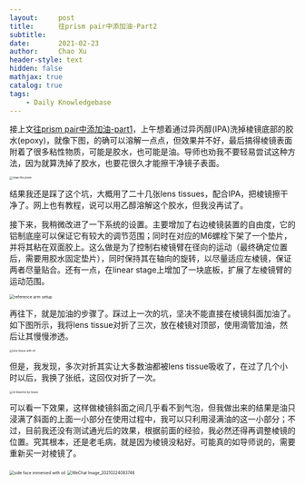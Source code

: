 ```yaml
---
layout:     post
title:      往prism pair中添加油-Part2
subtitle:   
date:       2021-02-23
author:     Chao Xu
header-style: text
hidden: false
mathjax: true
catalog: true
tags:
    - Daily Knowledgebase
---
```


接上文[往prism pair中添加油-part1](https://cx0512.com/2021/02/22/add-oil-to-prism-pair-in-oct/)，上午想着通过异丙醇(IPA)洗掉棱镜底部的胶水(epoxy)，就像下图，的确可以溶解一点点，但效果并不好，最后搞得棱镜表面附着了很多粘性物质，可能是胶水，也可能是油。导师也劝我不要轻易尝试这种方法，因为就算洗掉了胶水，也要花很久才能擦干净镜子表面。

<img src="http://imghost.cx0512.com/images/2021/02/23/20210223204612.jpg" alt="clean the prism" style="zoom: 33%;" />

结果我还是踩了这个坑，大概用了二十几张lens tissues，配合IPA，把棱镜擦干净了。网上也有教程，说可以用乙醇溶解这个胶水，但我没再试了。

接下来，我稍微改进了一下系统的设置。主要增加了右边棱镜装置的自由度，它的铝制底座可以保证它有较大的调节范围；同时在对应的M6螺栓下架了一个垫片，并将其粘在双面胶上。这么做是为了控制右棱镜臂在径向的运动（最终确定位置后，需要用胶水固定垫片），同时保持其在轴向的旋转，以尽量适应左棱镜，保证两者尽量贴合。还有一点，在linear stage上增加了一块底板，扩展了左棱镜臂的运动范围。

<img src="http://imghost.cx0512.com/images/2021/02/23/20210223205546.jpg" alt="reference arm setup" style="zoom: 50%;" />

再往下，就是加油的步骤了。踩过上一次的坑，坚决不能直接在棱镜斜面加油了。如下图所示，我将lens tissue对折了三次，放在棱镜对顶部，使用滴管加油，然后让其慢慢渗透。

<img src="http://imghost.cx0512.com/images/2021/02/23/20210223211006.jpg" alt="lens tissue with oil" style="zoom:33%;" />

但是，我发现，多次对折其实让大多数油都被lens tissue吸收了，在过了几个小时以后，我换了张纸，这回仅对折了一次。

<img src="http://imghost.cx0512.com/images/2021/02/23/20210223212425.jpg" alt="oil dissolve by tissue" style="zoom:33%;" />

可以看一下效果，这样做棱镜斜面之间几乎看不到气泡，但我做出来的结果是油只浸满了斜面的上面一小部分在使用过程中，我可以只利用浸满油的这一小部分；不过，目前我还没有测试通光后的效果，根据前面的经验，我必然还得再调整棱镜的位置。究其根本，还是老毛病，就是因为棱镜没粘好。可能真的如导师说的，需要重新买一对棱镜了。

<img src="http://imghost.cx0512.com/images/2021/02/23/20210223212728.jpg" alt="side face immersed with oil" style="zoom:50%;" />

<img src="http://imghost.cx0512.com/images/2021/02/23/20210224084054.jpg" alt="WeChat Image_20210224083746" style="zoom: 50%;" />